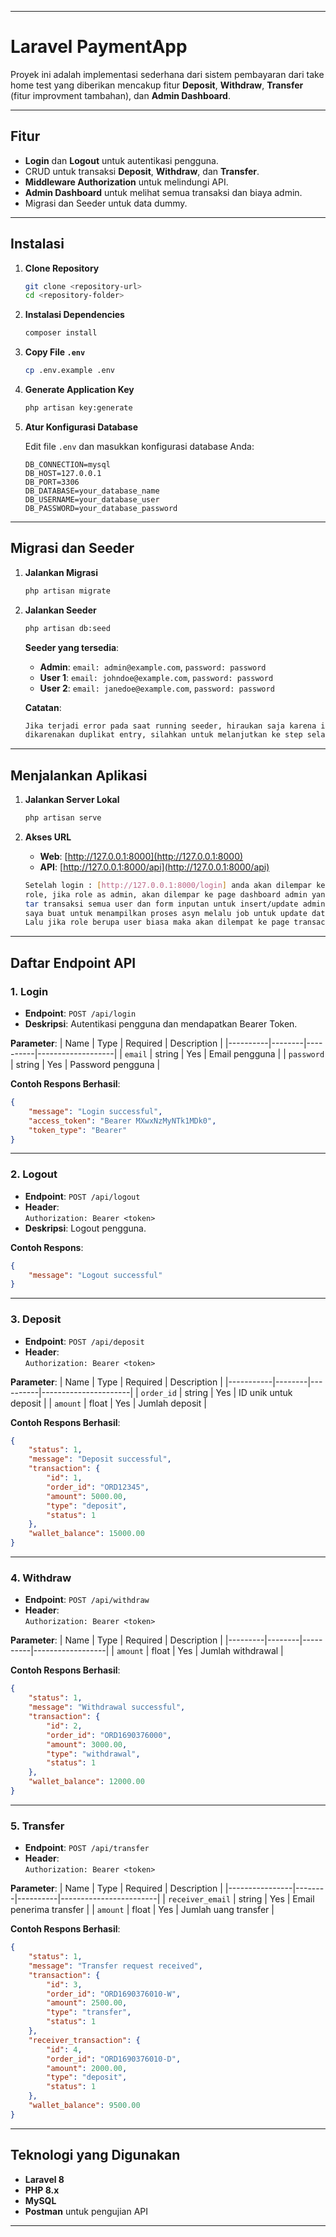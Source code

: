 
---

# Laravel PaymentApp

Proyek ini adalah implementasi sederhana dari sistem pembayaran dari take home test yang diberikan mencakup fitur **Deposit**, **Withdraw**, **Transfer** (fitur improvment tambahan), dan **Admin Dashboard**.

---

## Fitur

- **Login** dan **Logout** untuk autentikasi pengguna.
- CRUD untuk transaksi **Deposit**, **Withdraw**, dan **Transfer**.
- **Middleware Authorization** untuk melindungi API.
- **Admin Dashboard** untuk melihat semua transaksi dan biaya admin.
- Migrasi dan Seeder untuk data dummy.

---

## Instalasi

1. **Clone Repository**
   ```bash
   git clone <repository-url>
   cd <repository-folder>
   ```

2. **Instalasi Dependencies**
   ```bash
   composer install
   ```

3. **Copy File `.env`**
   ```bash
   cp .env.example .env
   ```

4. **Generate Application Key**
   ```bash
   php artisan key:generate
   ```

5. **Atur Konfigurasi Database**

   Edit file `.env` dan masukkan konfigurasi database Anda:
   ```dotenv
   DB_CONNECTION=mysql
   DB_HOST=127.0.0.1
   DB_PORT=3306
   DB_DATABASE=your_database_name
   DB_USERNAME=your_database_user
   DB_PASSWORD=your_database_password
   ```

---

## Migrasi dan Seeder

1. **Jalankan Migrasi**
   ```bash
   php artisan migrate
   ```

2. **Jalankan Seeder**
   ```bash
   php artisan db:seed
   ```

   **Seeder yang tersedia**:
   - **Admin**: `email: admin@example.com`, `password: password`
   - **User 1**: `email: johndoe@example.com`, `password: password`
   - **User 2**: `email: janedoe@example.com`, `password: password`
   
    **Catatan**:
    ```bash
   Jika terjadi error pada saat running seeder, hiraukan saja karena itu pasti
   dikarenakan duplikat entry, silahkan untuk melanjutkan ke step selanjutnya.
   ```

---

## Menjalankan Aplikasi

1. **Jalankan Server Lokal**
   ```bash
   php artisan serve
   ```

2. **Akses URL**
   - **Web**: [http://127.0.0.1:8000](http://127.0.0.1:8000)
   - **API**: [http://127.0.0.1:8000/api](http://127.0.0.1:8000/api)
   ```bash
   Setelah login : [http://127.0.0.1:8000/login] anda akan dilempar ke page sesuai
   role, jika role as admin, akan dilempar ke page dashboard admin yang mana berisi daf-
   tar transaksi semua user dan form inputan untuk insert/update admin fee. fitur ini
   saya buat untuk menampilkan proses asyn melalu job untuk update data wallet.
   Lalu jika role berupa user biasa maka akan dilempat ke page transaction.
   ```

---

## Daftar Endpoint API

### 1. **Login**
- **Endpoint**: `POST /api/login`
- **Deskripsi**: Autentikasi pengguna dan mendapatkan Bearer Token.

**Parameter**:
| Name     | Type   | Required | Description       |
|----------|--------|----------|-------------------|
| `email`  | string | Yes      | Email pengguna    |
| `password` | string | Yes    | Password pengguna |

**Contoh Respons Berhasil**:
```json
{
    "message": "Login successful",
    "access_token": "Bearer MXwxNzMyNTk1MDk0",
    "token_type": "Bearer"
}
```

---

### 2. **Logout**
- **Endpoint**: `POST /api/logout`
- **Header**:  
  `Authorization: Bearer <token>`
- **Deskripsi**: Logout pengguna.

**Contoh Respons**:
```json
{
    "message": "Logout successful"
}
```

---

### 3. **Deposit**
- **Endpoint**: `POST /api/deposit`
- **Header**:  
  `Authorization: Bearer <token>`

**Parameter**:
| Name      | Type   | Required | Description          |
|-----------|--------|----------|----------------------|
| `order_id` | string | Yes      | ID unik untuk deposit |
| `amount`   | float  | Yes      | Jumlah deposit        |

**Contoh Respons Berhasil**:
```json
{
    "status": 1,
    "message": "Deposit successful",
    "transaction": {
        "id": 1,
        "order_id": "ORD12345",
        "amount": 5000.00,
        "type": "deposit",
        "status": 1
    },
    "wallet_balance": 15000.00
}
```

---

### 4. **Withdraw**
- **Endpoint**: `POST /api/withdraw`
- **Header**:  
  `Authorization: Bearer <token>`

**Parameter**:
| Name    | Type   | Required | Description      |
|---------|--------|----------|------------------|
| `amount` | float  | Yes      | Jumlah withdrawal |

**Contoh Respons Berhasil**:
```json
{
    "status": 1,
    "message": "Withdrawal successful",
    "transaction": {
        "id": 2,
        "order_id": "ORD1690376000",
        "amount": 3000.00,
        "type": "withdrawal",
        "status": 1
    },
    "wallet_balance": 12000.00
}
```

---

### 5. **Transfer**
- **Endpoint**: `POST /api/transfer`
- **Header**:  
  `Authorization: Bearer <token>`

**Parameter**:
| Name           | Type   | Required | Description            |
|----------------|--------|----------|------------------------|
| `receiver_email` | string | Yes    | Email penerima transfer |
| `amount`         | float  | Yes    | Jumlah uang transfer   |

**Contoh Respons Berhasil**:
```json
{
    "status": 1,
    "message": "Transfer request received",
    "transaction": {
        "id": 3,
        "order_id": "ORD1690376010-W",
        "amount": 2500.00,
        "type": "transfer",
        "status": 1
    },
    "receiver_transaction": {
        "id": 4,
        "order_id": "ORD1690376010-D",
        "amount": 2000.00,
        "type": "deposit",
        "status": 1
    },
    "wallet_balance": 9500.00
}
```

---

## Teknologi yang Digunakan

- **Laravel 8**
- **PHP 8.x**
- **MySQL**
- **Postman** untuk pengujian API

---

